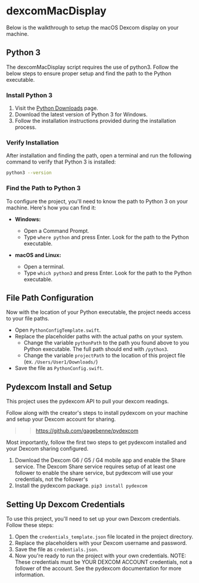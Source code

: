# dexcomMacDisplay
Below is the walkthrough to setup the macOS Dexcom display on your machine. 

## Python 3
The dexcomMacDisplay script requires the use of python3. Follow the below steps to ensure proper setup and find the path to the Python executable. 

### Install Python 3
1. Visit the [Python Downloads](https://www.python.org/downloads/) page.
2. Download the latest version of Python 3 for Windows.
3. Follow the installation instructions provided during the installation process.

### Verify Installation
After installation and finding the path, open a terminal and run the following command to verify that Python 3 is installed:

```bash
python3 --version
```

### Find the Path to Python 3
To configure the project, you'll need to know the path to Python 3 on your machine. Here's how you can find it:

- **Windows:**
  - Open a Command Prompt.
  - Type `where python` and press Enter. Look for the path to the Python executable.

- **macOS and Linux:**
  - Open a terminal.
  - Type `which python3` and press Enter. Look for the path to the Python executable.
 
## File Path Configuration
Now with the location of your Python executable, the project needs access to your file paths.

- Open `PythonConfigTemplate.swift`.
- Replace the placeholder paths with the actual paths on your system.
  - Change the variable `pythonPath` to the path you found above to you Python executable. The full path should end with `/python3`.
  - Change the variable `projectPath` to the location of this project file (ex. `/Users/User1/Downloads/`)
- Save the file as `PythonConfig.swift`.

## Pydexcom Install and Setup
This project uses the pydexcom API to pull your dexcom readings. 

Follow along with the creator's steps to install pydexcom on your machine and setup your Dexcom account for sharing. 
>> https://github.com/gagebenne/pydexcom

Most importantly, follow the first two steps to get pydexcom installed and your Dexcom sharing configured. 
1. Download the Dexcom G6 / G5 / G4 mobile app and enable the Share service.
  The Dexcom Share service requires setup of at least one follower to enable the share service, but pydexcom will use your credentials, not the follower's
2. Install the pydexcom package.
   `pip3 install pydexcom`

## Setting Up Dexcom Credentials
To use this project, you'll need to set up your own Dexcom credentials. Follow these steps:

1. Open the `credentials_template.json` file located in the project directory.
2. Replace the placeholders with your Dexcom username and password.
3. Save the file as `credentials.json`.
4. Now you're ready to run the project with your own credentials.
NOTE: These credentials must be YOUR DEXCOM ACCOUNT credentials, not a follower of the account. See the pydexcom documentation for more information.
